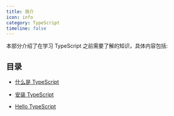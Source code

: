 ```yaml
---
title: 简介
icon: info
category: TypeScript
timeline: false
---
```


本部分介绍了在学习 TypeScript 之前需要了解的知识，具体内容包括:

<!-- more -->

## 目录

- [什么是 TypeScript](what-is-typescript.md)

- [安装 TypeScript](get-typescript.md)

- [Hello TypeScript](hello-typescript.md)
